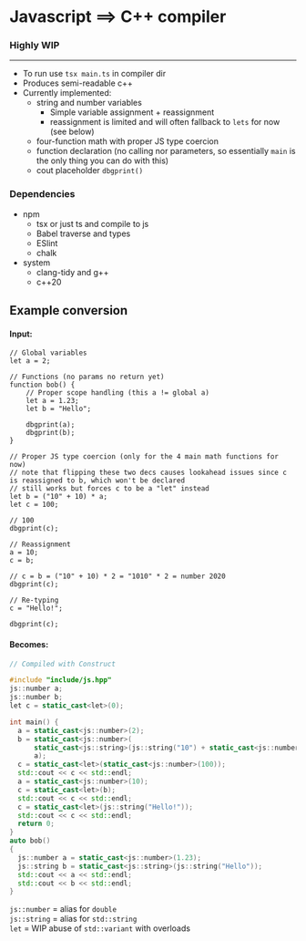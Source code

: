 # Javascript ==> C++ compiler
### Highly WIP
---
* To run use `tsx main.ts` in compiler dir
* Produces semi-readable c++
* Currently implemented:
    * string and number variables
        * Simple variable assignment + reassignment
        * reassignment is limited and will often fallback to `lets` for now (see below)
    * four-function math with proper JS type coercion
    * function declaration (no calling nor parameters, so essentially `main` is the only thing you can do with this)
    * cout placeholder `dbgprint()`

### Dependencies
* npm
    * tsx or just ts and compile to js
    * Babel traverse and types
    * ESlint
    * chalk
* system
    * clang-tidy and g++
    * c++20


## Example conversion
#### Input:
```JS
// Global variables
let a = 2;

// Functions (no params no return yet)
function bob() {
    // Proper scope handling (this a != global a) 
    let a = 1.23;
    let b = "Hello";

    dbgprint(a);
    dbgprint(b);
}

// Proper JS type coercion (only for the 4 main math functions for now)
// note that flipping these two decs causes lookahead issues since c is reassigned to b, which won't be declared
// still works but forces c to be a "let" instead
let b = ("10" + 10) * a;
let c = 100;

// 100
dbgprint(c);

// Reassignment
a = 10;
c = b;

// c = b = ("10" + 10) * 2 = "1010" * 2 = number 2020
dbgprint(c);

// Re-typing
c = "Hello!";

dbgprint(c);

```
#### Becomes:
```C++
// Compiled with Construct 

#include "include/js.hpp"
js::number a;
js::number b;
let c = static_cast<let>(0);

int main() {
  a = static_cast<js::number>(2);
  b = static_cast<js::number>(
      static_cast<js::string>(js::string("10") + static_cast<js::number>(10)) *
      a);
  c = static_cast<let>(static_cast<js::number>(100));
  std::cout << c << std::endl;
  a = static_cast<js::number>(10);
  c = static_cast<let>(b);
  std::cout << c << std::endl;
  c = static_cast<let>(js::string("Hello!"));
  std::cout << c << std::endl;
  return 0;
}
auto bob()
{
  js::number a = static_cast<js::number>(1.23);
  js::string b = static_cast<js::string>(js::string("Hello"));
  std::cout << a << std::endl;
  std::cout << b << std::endl;
}
```
`js::number` = alias for `double`  
`js::string` = alias for `std::string`  
`let` = WIP abuse of `std::variant` with overloads  